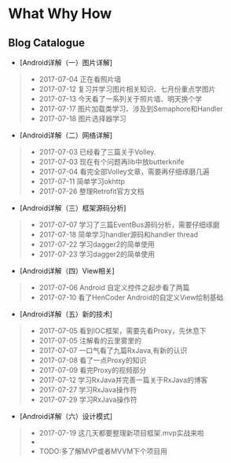 ﻿# What Why How
## Blog Catalogue
- [Android详解（一）图片详解]
> - 2017-07-04 正在看照片墙
> - 2017-07-12 复习并学习图片相关知识、七月份重点学图片
> - 2017-07-13 今天看了一系列关于照片墙、明天换个学
> - 2017-07-17 图片加载类学习、涉及到Semaphore和Handler
> - 2017-07-18 图片选择器学习
- [Android详解（二）网络详解]
> - 2017-07-03 已经看了三篇关于Volley.
> - 2017-07-03 现在有个问题再lib中放butterknife
> - 2017-07-04 看完全部Volley文章，需要再仔细琢磨几遍
> - 2017-07-11 简单学习okhttp
> - 2017-07-26 整理Retrofit官方文档
- [Android详解（三）框架源码分析]
> - 2017-07-07 学习了三篇EventBus源码分析，需要仔细琢磨
> - 2017-07-18 简单学习handler源码和handler thread
> - 2017-07-22 学习dagger2的简单使用
> - 2017-07-23 学习dagger2的简单使用
- [Android详解（四）View相关]
> - 2017-07-06 Android 自定义控件之起步看了两篇
> - 2017-07-10 看了HenCoder Android的自定义View绘制基础
- [Android详解（五）新的技术]
> - 2017-07-05 看到IOC框架，需要先看Proxy，先休息下
> - 2017-07-05 注解看的云里雾里的
> - 2017-07-07 一口气看了九篇RxJava,有新的认识
> - 2017-07-08 看了一点Proxy的知识
> - 2017-07-09 看完Proxy的视频部分
> - 2017-07-12 学习RxJava并完善一篇关于RxJava的博客
> - 2017-07-27 学习RxJava操作符
> - 2017-07-29 学习RxJava操作符
- [Android详解（六）设计模式]
> - 2017-07-19 这几天都要整理新项目框架.mvp实战来啦
> -
> - TODO:多了解MVP或者MVVM下个项目用